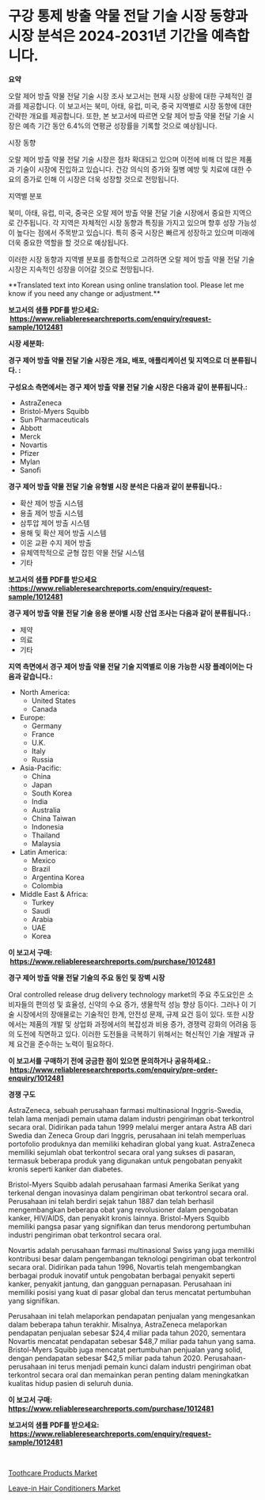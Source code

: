 <p><h1>구강 통제 방출 약물 전달 기술 시장 동향과 시장 분석은 2024-2031년 기간을 예측합니다.</h1></p><p><strong>요약</strong></p>
<p><p>오랄 제어 방출 약물 전달 기술 시장 조사 보고서는 현재 시장 상황에 대한 구체적인 결과를 제공합니다. 이 보고서는 북미, 아태, 유럽, 미국, 중국 지역별로 시장 동향에 대한 간략한 개요를 제공합니다. 또한, 본 보고서에 따르면 오랄 제어 방출 약물 전달 기술 시장은 예측 기간 동안 6.4%의 연평균 성장률을 기록할 것으로 예상됩니다.</p><p>시장 동향</p><p>오랄 제어 방출 약물 전달 기술 시장은 점차 확대되고 있으며 이전에 비해 더 많은 제품과 기술이 시장에 진입하고 있습니다. 건강 의식의 증가와 질병 예방 및 치료에 대한 수요의 증가로 인해 이 시장은 더욱 성장할 것으로 전망됩니다.</p><p>지역별 분포</p><p>북미, 아태, 유럽, 미국, 중국은 오랄 제어 방출 약물 전달 기술 시장에서 중요한 지역으로 간주됩니다. 각 지역은 자체적인 시장 동향과 특징을 가지고 있으며 향후 성장 가능성이 높다는 점에서 주목받고 있습니다. 특히 중국 시장은 빠르게 성장하고 있으며 미래에 더욱 중요한 역할을 할 것으로 예상됩니다.</p><p>이러한 시장 동향과 지역별 분포를 종합적으로 고려하면 오랄 제어 방출 약물 전달 기술 시장은 지속적인 성장을 이어갈 것으로 전망됩니다.</p><p>**Translated text into Korean using online translation tool. Please let me know if you need any change or adjustment.**</p></p>
<p><strong>보고서의 샘플 PDF를 받으세요: &nbsp;<a href="https://www.reliableresearchreports.com/enquiry/request-sample/1012481">https://www.reliableresearchreports.com/enquiry/request-sample/1012481</a></strong></p>
<p><strong>시장 세분화:</strong></p>
<p><strong> 경구 제어 방출 약물 전달 기술 시장은 개요, 배포, 애플리케이션 및 지역으로 더 분류됩니다. :</strong></p>
<p><strong>구성요소 측면에서는 경구 제어 방출 약물 전달 기술 시장은 다음과 같이 분류됩니다.:</strong></p>
<p><ul><li>AstraZeneca</li><li>Bristol-Myers Squibb</li><li>Sun Pharmaceuticals</li><li>Abbott</li><li>Merck</li><li>Novartis</li><li>Pfizer</li><li>Mylan</li><li>Sanofi</li></ul></p>
<p><strong> 경구 제어 방출 약물 전달 기술 유형별 시장 분석은 다음과 같이 분류됩니다.:</strong></p>
<p><ul><li>확산 제어 방출 시스템</li><li>용출 제어 방출 시스템</li><li>삼투압 제어 방출 시스템</li><li>용해 및 확산 제어 방출 시스템</li><li>이온 교환 수지 제어 방출</li><li>유체역학적으로 균형 잡힌 약물 전달 시스템</li><li>기타</li></ul></p>
<p><strong>보고서의 샘플 PDF를 받으세요 :<a href="https://www.reliableresearchreports.com/enquiry/request-sample/1012481">https://www.reliableresearchreports.com/enquiry/request-sample/1012481</a></strong></p>
<p><strong> 경구 제어 방출 약물 전달 기술 응용 분야별 시장 산업 조사는 다음과 같이 분류됩니다.:</strong></p>
<p><ul><li>제약</li><li>의료</li><li>기타</li></ul></p>
<p><strong>지역 측면에서 경구 제어 방출 약물 전달 기술 지역별로 이용 가능한 시장 플레이어는 다음과 같습니다.:</strong></p>
<p><ul>
    <li>
        North America:
        <ul>
            <li>United States</li>
            <li>Canada</li>
        </ul>
    </li>
    <li>
        Europe:
        <ul>
            <li>Germany</li>
            <li>France</li>
            <li>U.K.</li>
            <li>Italy</li>
            <li>Russia</li>
        </ul>
    </li>
    <li>
        Asia-Pacific:
        <ul>
            <li>China</li>
            <li>Japan</li>
            <li>South Korea</li>
            <li>India</li>
            <li>Australia</li>
            <li>China Taiwan</li>
            <li>Indonesia</li>
            <li>Thailand</li>
            <li>Malaysia</li>
        </ul>
    </li>
    <li>
        Latin America:
        <ul>
            <li>Mexico</li>
            <li>Brazil</li>
            <li>Argentina Korea</li>
            <li>Colombia</li>
        </ul>
    </li>
    <li>
        Middle East & Africa:
        <ul>
            <li>Turkey</li>
            <li>Saudi</li>
            <li>Arabia</li>
            <li>UAE</li>
            <li>Korea</li>
        </ul>
    </li>
    </ul></p>
<p><strong>이 보고서 구매: &nbsp;<a href="https://www.reliableresearchreports.com/purchase/1012481">https://www.reliableresearchreports.com/purchase/1012481</a></strong></p>
<p><strong>경구 제어 방출 약물 전달 기술의 주요 동인 및 장벽 시장</strong></p>
<p><p>Oral controlled release drug delivery technology market의 주요 주도요인은 소비자들의 편의성 및 효율성, 신약의 수요 증가, 생물학적 성능 향상 등이다. 그러나 이 기술 시장에서의 장애물로는 기술적인 한계, 안전성 문제, 규제 요건 등이 있다. 또한 시장에서는 제품의 개발 및 상업화 과정에서의 복잡성과 비용 증가, 경쟁력 강화의 어려움 등의 도전에 직면하고 있다. 이러한 도전들을 극복하기 위해서는 혁신적인 기술 개발과 규제 요건을 준수하는 노력이 필요하다.</p></p>
<p><strong>이 보고서를 구매하기 전에 궁금한 점이 있으면 문의하거나 공유하세요.: &nbsp;<a href="https://www.reliableresearchreports.com/enquiry/pre-order-enquiry/1012481">https://www.reliableresearchreports.com/enquiry/pre-order-enquiry/1012481</a></strong></p>
<p><strong>경쟁 구도</strong></p>
<p><p>AstraZeneca, sebuah perusahaan farmasi multinasional Inggris-Swedia, telah lama menjadi pemain utama dalam industri pengiriman obat terkontrol secara oral. Didirikan pada tahun 1999 melalui merger antara Astra AB dari Swedia dan Zeneca Group dari Inggris, perusahaan ini telah memperluas portofolio produknya dan memiliki kehadiran global yang kuat. AstraZeneca memiliki sejumlah obat terkontrol secara oral yang sukses di pasaran, termasuk beberapa produk yang digunakan untuk pengobatan penyakit kronis seperti kanker dan diabetes.</p><p>Bristol-Myers Squibb adalah perusahaan farmasi Amerika Serikat yang terkenal dengan inovasinya dalam pengiriman obat terkontrol secara oral. Perusahaan ini telah berdiri sejak tahun 1887 dan telah berhasil mengembangkan beberapa obat yang revolusioner dalam pengobatan kanker, HIV/AIDS, dan penyakit kronis lainnya. Bristol-Myers Squibb memiliki pangsa pasar yang signifikan dan terus mendorong pertumbuhan industri pengiriman obat terkontrol secara oral.</p><p>Novartis adalah perusahaan farmasi multinasional Swiss yang juga memiliki kontribusi besar dalam pengembangan teknologi pengiriman obat terkontrol secara oral. Didirikan pada tahun 1996, Novartis telah mengembangkan berbagai produk inovatif untuk pengobatan berbagai penyakit seperti kanker, penyakit jantung, dan gangguan pernapasan. Perusahaan ini memiliki posisi yang kuat di pasar global dan terus mencatat pertumbuhan yang signifikan.</p><p>Perusahaan ini telah melaporkan pendapatan penjualan yang mengesankan dalam beberapa tahun terakhir. Misalnya, AstraZeneca melaporkan pendapatan penjualan sebesar $24,4 miliar pada tahun 2020, sementara Novartis mencatat pendapatan sebesar $48,7 miliar pada tahun yang sama. Bristol-Myers Squibb juga mencatat pertumbuhan penjualan yang solid, dengan pendapatan sebesar $42,5 miliar pada tahun 2020. Perusahaan-perusahaan ini terus menjadi pemain kunci dalam industri pengiriman obat terkontrol secara oral dan memainkan peran penting dalam meningkatkan kualitas hidup pasien di seluruh dunia.</p></p>
<p><strong>이 보고서 구매: &nbsp; <a href="https://www.reliableresearchreports.com/purchase/1012481">https://www.reliableresearchreports.com/purchase/1012481</a></strong></p>
<p><strong>보고서의 샘플 PDF를 받으세요: &nbsp;<a href="https://www.reliableresearchreports.com/enquiry/request-sample/1012481">https://www.reliableresearchreports.com/enquiry/request-sample/1012481</a></strong><strong></strong></p>
<p>&nbsp;</p>
<p><p><a href="https://github.com/edytherolanlouisejk1miz0wig/Market-Research-Report-List-1/blob/main/toothcare-products-market.md">Toothcare Products Market</a></p><p><a href="https://github.com/peachesmcdowel1/Market-Research-Report-List-1/blob/main/leave-in-hair-conditioners-market.md">Leave-in Hair Conditioners Market</a></p></p>